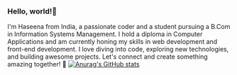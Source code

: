 ### Hello, world!👋 
I'm Haseena from India, a passionate coder and a student pursuing a B.Com in Information Systems Management. I hold a diploma in Computer Applications and am currently honing my skills in web development and front-end development. I love diving into code, exploring new technologies, and building awesome projects. Let's connect and create something amazing together! 🌟
[![Anurag's GitHub stats](https://github-readme-stats.vercel.app/api?username=haseenabarkath)](https://github.com/anuraghazra/github-readme-stats)
